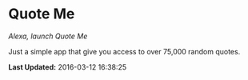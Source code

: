 # Quote Me
*Alexa, launch Quote Me*

Just a simple app that give you access to over 75,000 random quotes.

**Last Updated:** 2016-03-12 16:38:25